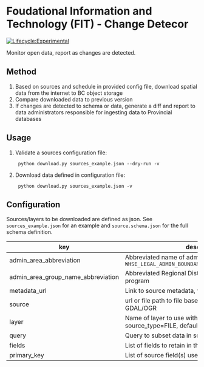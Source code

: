 # Foudational Information and Technology (FIT) - Change Detecor 

[![Lifecycle:Experimental](https://img.shields.io/badge/Lifecycle-Experimental-339999)](https://github.com/bcgov/repomountie/blob/master/doc/lifecycle-badges.md)

Monitor open data, report as changes are detected.

## Method

1. Based on sources and schedule in provided config file, download spatial data from the internet to BC object storage
2. Compare downloaded data to previous version
3. If changes are detected to schema or data, generate a diff and report to data administrators responsible for ingesting data to Provincial databases

## Usage

1. Validate a sources configuration file:
	
		python download.py sources_example.json --dry-run -v

2. Download data defined in configuration file:

		python download.py sources_example.json -v


## Configuration

Sources/layers to be downloaded are defined as json. See `sources_example.json` for an example and `source.schema.json` for the full schema definition.

| key                                | description |
|--------------                      |-------------|
| admin_area_abbreviation            | Abbreviated name of admin area, taken from `WHSE_LEGAL_ADMIN_BOUNDARIES.ABMS_MUNICIPALITIES_SP` |
| admin_area_group_name_abbreviation | Abbreviated Regional District initials, as used by DRA program |
| metadata_url                       | Link to source metadata, where available |
| source                             | url or file path to file based source, format readable by GDAL/OGR |
| layer                              | Name of layer to use within source when source_type=FILE, default is first layer in file |
| query                              | Query to subset data in source/layer (OGR SQL) |
| fields                             | List of fields to retain in the download |
| primary_key                        | List of source field(s) used as primary key |
